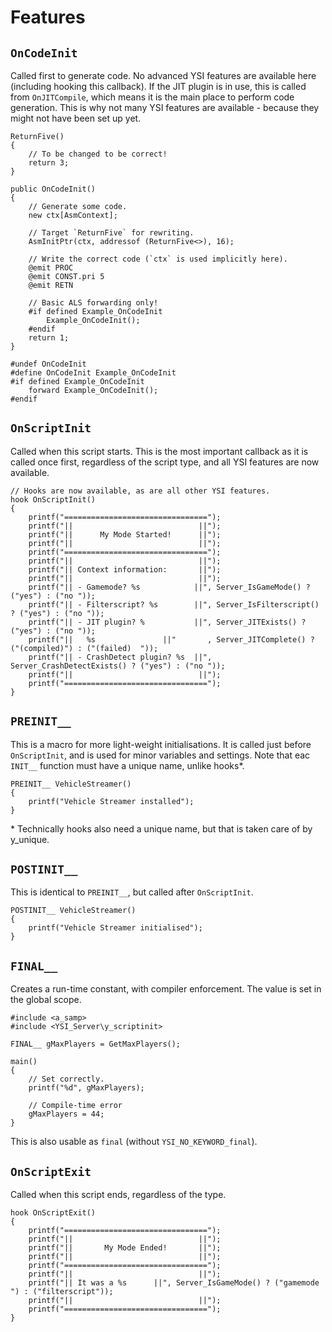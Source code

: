 # Features

## `OnCodeInit`

Called first to generate code.  No advanced YSI features are available here (including hooking this callback).  If the JIT plugin is in use, this is called from `OnJITCompile`, which means it is the main place to perform code generation.  This is why not many YSI features are available - because they might not have been set up yet.

```pawn
ReturnFive()
{
	// To be changed to be correct!
	return 3;
}

public OnCodeInit()
{
	// Generate some code.
	new ctx[AsmContext];

	// Target `ReturnFive` for rewriting.
	AsmInitPtr(ctx, addressof (ReturnFive<>), 16);

	// Write the correct code (`ctx` is used implicitly here).
	@emit PROC
	@emit CONST.pri 5
	@emit RETN

	// Basic ALS forwarding only!
	#if defined Example_OnCodeInit
		Example_OnCodeInit();
	#endif
	return 1;
}

#undef OnCodeInit
#define OnCodeInit Example_OnCodeInit
#if defined Example_OnCodeInit
	forward Example_OnCodeInit();
#endif
```

## `OnScriptInit`

Called when this script starts.  This is the most important callback as it is called once first, regardless of the script type, and all YSI features are now available.

```pawn
// Hooks are now available, as are all other YSI features.
hook OnScriptInit()
{
	printf("================================");
	printf("||                            ||");
	printf("||      My Mode Started!      ||");
	printf("||                            ||");
	printf("================================");
	printf("||                            ||");
	printf("|| Context information:       ||");
	printf("||                            ||");
	printf("|| - Gamemode? %s            ||", Server_IsGameMode() ? ("yes") : ("no "));
	printf("|| - Filterscript? %s        ||", Server_IsFilterscript() ? ("yes") : ("no "));
	printf("|| - JIT plugin? %           ||", Server_JITExists() ? ("yes") : ("no "));
	printf("||   %s               ||"       , Server_JITComplete() ? ("(compiled)") : ("(failed)  "));
	printf("|| - CrashDetect plugin? %s  ||", Server_CrashDetectExists() ? ("yes") : ("no "));
	printf("||                            ||");
	printf("================================");
}
```

## `PREINIT__`

This is a macro for more light-weight initialisations.  It is called just before `OnScriptInit`, and is used for minor variables and settings.  Note that eac `INIT__` function must have a unique name, unlike hooks*.

```pawn
PREINIT__ VehicleStreamer()
{
	printf("Vehicle Streamer installed");
}
```

\* Technically hooks also need a unique name, but that is taken care of by y_unique.

## `POSTINIT__`

This is identical to `PREINIT__`, but called after `OnScriptInit`.

```pawn
POSTINIT__ VehicleStreamer()
{
	printf("Vehicle Streamer initialised");
}
```

## `FINAL__`

Creates a run-time constant, with compiler enforcement.  The value is set in the global scope.

```pawn
#include <a_samp>
#include <YSI_Server\y_scriptinit>

FINAL__ gMaxPlayers = GetMaxPlayers();

main()
{
	// Set correctly.
	printf("%d", gMaxPlayers);

	// Compile-time error
	gMaxPlayers = 44;
}
```

This is also usable as `final` (without `YSI_NO_KEYWORD_final`).

## `OnScriptExit`

Called when this script ends, regardless of the type.

```pawn
hook OnScriptExit()
{
	printf("================================");
	printf("||                            ||");
	printf("||       My Mode Ended!       ||");
	printf("||                            ||");
	printf("================================");
	printf("||                            ||");
	printf("|| It was a %s      ||", Server_IsGameMode() ? ("gamemode    ") : ("filterscript"));
	printf("||                            ||");
	printf("================================");
}
```

